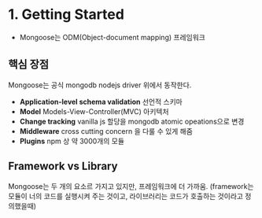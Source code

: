 # 1. Getting Started

- Mongoose는 ODM(Object-document mapping) 프레임워크

## 핵심 장점

Mongoose는 공식 mongodb nodejs driver 위에서 동작한다.

- **Application-level schema validation** 선언적 스키마
- **Model** Models-View-Controller(MVC) 아키텍처
- **Change tracking** vanilla js 할당을 mongodb atomic opeations으로 변경
- **Middleware** cross cutting concern 을 다룰 수 있게 해줌
- **Plugins** npm 상 약 3000개의 모듈

## Framework vs Library

Mongoose는 두 개의 요소르 가지고 있지만, 프레임워크에 더 가까움. (framework는 모듈이 너의 코드를 실행시켜 주는 것이고, 라이브러리는 코드가 호출하는 것이라고 정의했을때)
